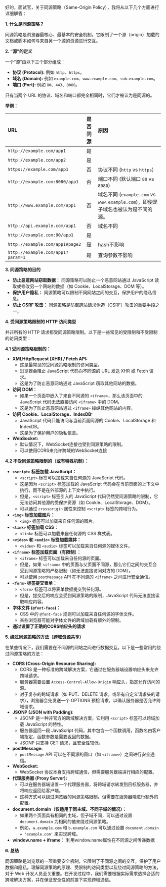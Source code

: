 好的，面试官，关于同源策略（Same-Origin Policy），我将从以下几个方面进行详细解答：

**1. 什么是同源策略？**

同源策略是浏览器最核心、最基本的安全机制。它限制了一个源（origin）加载的文档或脚本如何与来自另一个源的资源进行交互。

**2. “源”的定义**

一个“源”由以下三个部分组成：

*   **协议 (Protocol):**  例如 `http`、`https`。
*   **域名 (Domain):** 例如 `example.com`、`www.example.com`、`sub.example.com`。
*   **端口 (Port):** 例如 `80`、`443`、`8080`。

只有当两个 URL 的协议、域名和端口都完全相同时，它们才被认为是同源的。

**举例：**

| URL                               | 是否同源 | 原因                                                                                                                                                                                               |
| :-------------------------------- | :------- | :------------------------------------------------------------------------------------------------------------------------------------------------------------------------------------------------- |
| `http://example.com/app1`         | 是       |                                                                                                                                                                                                   |
| `http://example.com/app2`         | 是       |                                                                                                                                                                                                   |
| `https://example.com/app1`        | 否       | 协议不同 (`http` vs `https`)                                                                                                                                                                         |
| `http://example.com:8080/app1`   | 否       | 端口不同 (默认端口 `80` vs `8080`)                                                                                                                                                                    |
| `http://www.example.com/app1`     | 否       | 域名不同 (`example.com` vs `www.example.com`)，即使是子域名也被认为是不同的源。                                                                                                                         |
| `http://api.example.com/app1`     | 否       | 域名不同                                                                                                                                                                                           |
| `http://example.com:80/app1`     | 是       |                                                                                                                                                |
| `http://example.com/app1#page2`  | 是       |  hash不影响                                                                                                                                                |
| `http://example.com/app1?param=1`| 是       |  查询参数不影响                                                                                                                                                |

**3. 同源策略的目的**

*   **防止恶意网站窃取数据：** 同源策略可以防止一个恶意网站通过 JavaScript 读取或修改另一个网站的数据（如 Cookie、LocalStorage、DOM 等）。
*   **保护用户隐私：** 同源策略可以限制不同网站之间的交互，保护用户的隐私信息。
*   **防止 CSRF 攻击：** 同源策略是防御跨站请求伪造（CSRF）攻击的重要手段之一。

**4. 受同源策略限制的 HTTP 访问类型**

并非所有的 HTTP 请求都受同源策略限制。以下是一些常见的受限制和不受限制的访问类型：

**4.1 受同源策略限制的：**

*   **XMLHttpRequest (XHR) / Fetch API:**
    *   这是最常见的受同源策略限制的访问类型。
    *   浏览器会阻止 JavaScript 代码向不同源的 URL 发送 XHR 或 Fetch 请求。
    *   这是为了防止恶意网站通过 JavaScript 窃取其他网站的数据。
*   **访问 DOM：**
    *   如果一个页面中嵌入了来自不同源的 `<iframe>`，那么该页面中的 JavaScript 代码无法直接访问 `<iframe>` 中的 DOM。
    *   这是为了防止恶意网站通过 `<iframe>` 操纵其他网站的内容。
*   **访问 Cookie、LocalStorage、IndexDB:**
    *   JavaScript 代码只能访问与当前页面同源的 Cookie、LocalStorage 和 IndexDB。
    *   这是为了保护用户的隐私信息。
*   **WebSocket:**
     *  默认情况下，WebSocket连接也受到同源策略的限制。
     * 可以使用CORS来允许跨域的WebSocket连接

**4.2 不受同源策略限制的（或有特殊机制）：**

*   **`<script>` 标签加载 JavaScript：**
    *   `<script>` 标签可以加载来自任何源的 JavaScript 代码。
    *   这是因为 `<script>` 标签加载的 JavaScript 代码会在当前页面的上下文中执行，而不是在外部源的上下文中执行。
    *   但是，`<script>` 标签引入的 JavaScript 代码仍然受同源策略的限制，它无法访问其他源的受保护资源（如 Cookie、LocalStorage、DOM）。
    *   可以通过 `crossorigin` 属性来控制 `<script>` 标签的跨域行为。
*   **`<img>` 标签加载图片：**
    *   `<img>` 标签可以加载来自任何源的图片。
*   **`<link>` 标签加载 CSS：**
    *   `<link>` 标签可以加载来自任何源的 CSS 样式表。
*   **`<video>` 和 `<audio>` 标签加载媒体：**
    *   `<video>` 和 `<audio>` 标签可以加载来自任何源的媒体文件。
*   **`<iframe>` 标签加载页面（有限制）：**
    *   `<iframe>` 标签可以加载来自任何源的页面。
    *   但是，如果 `<iframe>` 中的页面与父页面不同源，那么它们之间的交互会受到同源策略的严格限制（如无法直接访问对方的 DOM）。
    *   可以使用 `postMessage` API 在不同源的 `<iframe>` 之间进行安全通信。
*   **`<form>` 标签提交表单：**
    *   `<form>` 标签可以将表单数据提交到任何源。
    *   但是，提交后的响应会受到同源策略的限制，JavaScript 代码无法直接读取响应内容。
*   **字体文件 (`@font-face`)：**
    *   CSS 中的 `@font-face` 规则可以加载来自任何源的字体文件。
    *   某些浏览器可能对字体文件的跨域加载有额外的限制。
* **通过设置了正确的CORS响应头的请求**

**5. 绕过同源策略的方法（跨域资源共享）**

在某些情况下，我们需要在不同源的网站之间进行数据交互。以下是一些常用的绕过同源策略的方法：

*   **CORS (Cross-Origin Resource Sharing):**
    *   CORS 是一种标准的跨域解决方案，它通过在服务器端设置响应头来允许跨域请求。
    *   服务器需要设置 `Access-Control-Allow-Origin` 响应头，指定允许访问的源。
    *   对于复杂的跨域请求（如 PUT、DELETE 请求，或带有自定义请求头的请求），浏览器会先发送一个 OPTIONS 预检请求，以确认服务器是否允许跨域请求。
*   **JSONP (JSON with Padding):**
    *   JSONP 是一种非官方的跨域解决方案，它利用 `<script>` 标签可以跨域加载 JavaScript 的特性。
    *   服务器返回一段 JavaScript 代码，其中包含一个函数调用，函数名由客户端指定，函数参数是需要返回的数据。
    *   JSONP 只支持 GET 请求，且安全性较低。
*   **postMessage:**
    *   `postMessage` API 可以在不同源的窗口（如 `<iframe>`）之间进行安全通信。
*   **WebSocket:**
    *   WebSocket 协议本身支持跨域通信，但需要服务器端进行相应的配置。
*   **代理服务器 (Proxy Server):**
    *   可以在服务器端设置一个代理服务器，将跨域请求转发到目标服务器，并将响应返回给客户端。
    *   这种方式可以绕过浏览器的同源策略限制，但需要在服务器端进行额外的配置。
*   **document.domain（仅适用于同主域、不同子域的情况）：**
    *   如果两个页面具有相同的主域，但子域不同，可以通过设置 `document.domain` 为相同的值来绕过同源策略。
    *   例如，`a.example.com` 和 `b.example.com` 可以通过设置 `document.domain = 'example.com'` 来实现跨域。
*   **window.name + iframe：** 利用window.name属性在不同源之间传递数据

**6. 总结**

同源策略是浏览器的一项重要安全机制，它限制了不同源之间的交互，保护了用户数据和隐私。理解同源策略的原理、受限制的访问类型以及绕过同源策略的方法，对于 Web 开发人员至关重要。在开发过程中，我们需要根据实际需求选择合适的跨域解决方案，并在保证安全性的前提下实现跨域通信。

